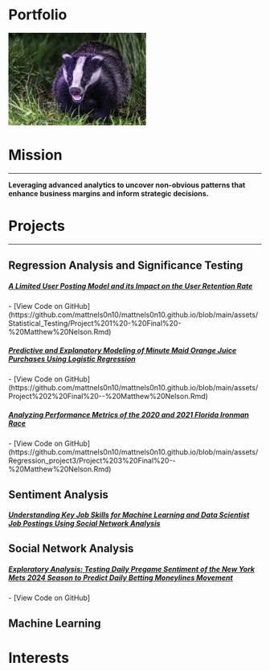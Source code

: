 # Portfolio

![Matt Nelson](images/images.jpg)

# Mission
---
<b>Leveraging advanced analytics to uncover non-obvious patterns that enhance business margins and inform strategic decisions.</b>

# Projects
---
## Regression Analysis and Significance Testing

<h5><a href="assets/Statistical_Testing/Project-1---Final---Matthew-Nelson.html"><u>A Limited User Posting Model and its Impact on the User Retention Rate</u></a></h5> 
- [View Code on GitHub](https://github.com/mattnels0n10/mattnels0n10.github.io/blob/main/assets/Statistical_Testing/Project%201%20-%20Final%20-%20Matthew%20Nelson.Rmd)

<h5><a href="assets/Project-2-Final----Matthew-Nelson.html"><u>Predictive and Explanatory Modeling of Minute Maid Orange Juice Purchases Using Logistic Regression</u></a></h5>
- [View Code on GitHub](https://github.com/mattnels0n10/mattnels0n10.github.io/blob/main/assets/Project%202%20Final%20--%20Matthew%20Nelson.Rmd)


<h5><a href="assets/Regression_project3/Project-3-Final----Matthew-Nelson.html"><u>Analyzing Performance Metrics of the 2020 and 2021 Florida Ironman Race</u></a></h5> 
- [View Code on GitHub](https://github.com/mattnels0n10/mattnels0n10.github.io/blob/main/assets/Regression_project3/Project%203%20Final%20--%20Matthew%20Nelson.Rmd)



## Sentiment Analysis
<h5><a href="assets/Social%20Network%20Analysis%20Project%203_files/Social%20Network%20Analysis%20Project%203.html"><u>Understanding Key Job Skills for Machine Learning and Data Scientist Job Postings Using Social Network Analysis</u></a></h5>

## Social Network Analysis

<h5><a href="assets/Sentiment_Analysis/sentiment.html"><u>Exploratory Analysis: Testing Daily Pregame Sentiment of the New York Mets 2024 Season to Predict Daily Betting Moneylines Movement </u></a></h5> 
- [View Code on GitHub]

## Machine Learning



# Interests
